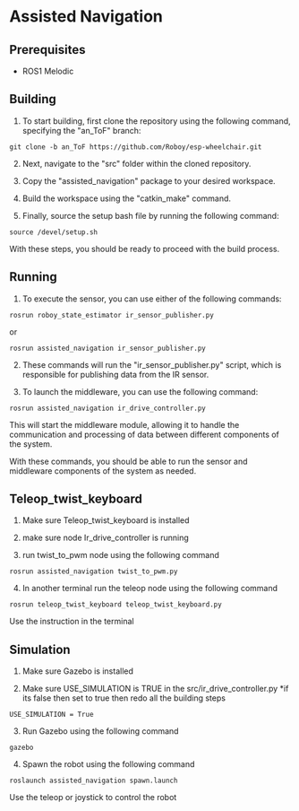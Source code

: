 # Assisted Navigation

## Prerequisites
- ROS1 Melodic  
## Building
1. To start building, first clone the repository using the following command, specifying the "an_ToF" branch:

```
git clone -b an_ToF https://github.com/Roboy/esp-wheelchair.git
```
2. Next, navigate to the "src" folder within the cloned repository.

3. Copy the "assisted_navigation" package to your desired workspace.

4. Build the workspace using the "catkin_make" command.

5. Finally, source the setup bash file by running the following command:
```
source /devel/setup.sh
```

With these steps, you should be ready to proceed with the build process.

## Running
1. To execute the sensor, you can use either of the following commands:

```
rosrun roboy_state_estimator ir_sensor_publisher.py
```
or 

```
rosrun assisted_navigation ir_sensor_publisher.py
```

2. These commands will run the "ir_sensor_publisher.py" script, which is responsible for publishing data from the IR sensor.

3. To launch the middleware, you can use the following command:

```
rosrun assisted_navigation ir_drive_controller.py
```
This will start the middleware module, allowing it to handle the communication and processing of data between different components of the system.

With these commands, you should be able to run the sensor and middleware components of the system as needed.

## Teleop_twist_keyboard
1. Make sure Teleop_twist_keyboard is installed

2. make sure node Ir_drive_controller is running


3. run twist_to_pwm node using the following command 
```
rosrun assisted_navigation twist_to_pwm.py
```

4. In another terminal run the teleop node using the following command 

```
rosrun teleop_twist_keyboard teleop_twist_keyboard.py
```

Use the instruction in the terminal

## Simulation
1. Make sure Gazebo is installed

2. Make sure USE_SIMULATION is TRUE in the src/ir_drive_controller.py 
*if its false then set to true then redo all the building steps

```
USE_SIMULATION = True 
```

3. Run Gazebo using the following command
```
gazebo
```
4. Spawn the robot using the following command

```
roslaunch assisted_navigation spawn.launch
```

Use the teleop or joystick to control the robot

 

